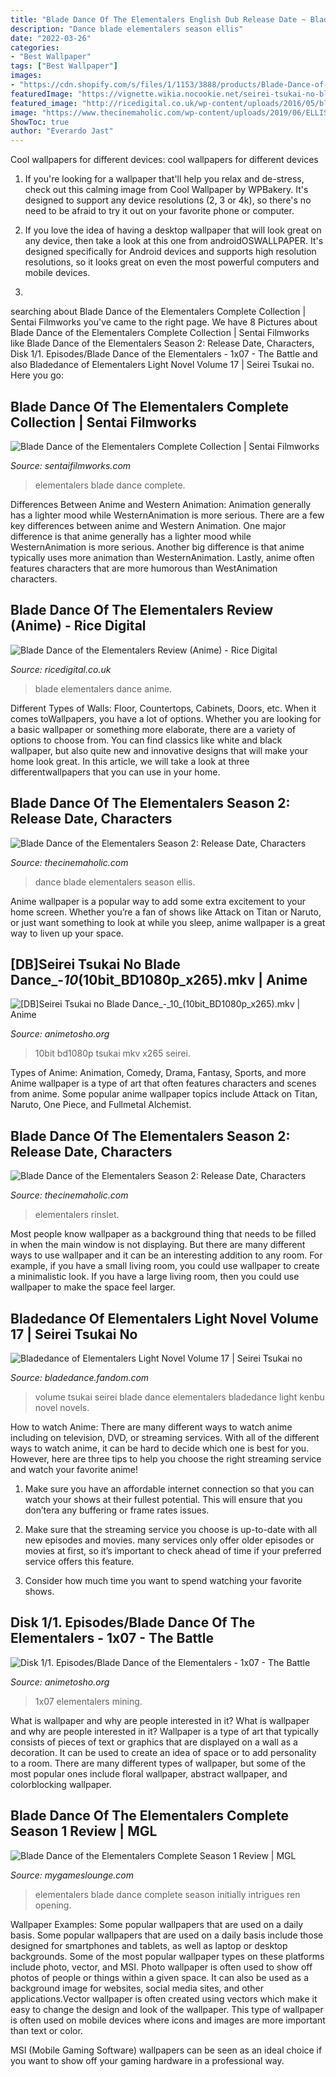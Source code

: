 ```yaml
---
title: "Blade Dance Of The Elementalers English Dub Release Date ~ Blade Elementalers Dance Anime"
description: "Dance blade elementalers season ellis"
date: "2022-03-26"
categories:
- "Best Wallpaper"
tags: ["Best Wallpaper"]
images:
- "https://cdn.shopify.com/s/files/1/1153/3888/products/Blade-Dance-of-the-Elementalers-BD_500x.png?v=1558572027"
featuredImage: "https://vignette.wikia.nocookie.net/seirei-tsukai-no-blade-dance/images/f/f9/Seirei_Tsukai_no_Blade_Dance_Volume_17.jpg/revision/latest?cb=20190524191946"
featured_image: "http://ricedigital.co.uk/wp-content/uploads/2016/05/blade-dance-of-the-elementalers-3-555x312.jpg"
image: "https://www.thecinemaholic.com/wp-content/uploads/2019/06/ELLIS.jpg"
ShowToc: true
author: "Everardo Jast"
---
```



Cool wallpapers for different devices:
cool wallpapers for different devices 

1. If you're looking for a wallpaper that'll help you relax and de-stress, check out this calming image from Cool Wallpaper by WPBakery. It's designed to support any device resolutions (2, 3 or 4k), so there's no need to be afraid to try it out on your favorite phone or computer.

2. If you love the idea of having a desktop wallpaper that will look great on any device, then take a look at this one from androidOSWALLPAPER. It's designed specifically for Android devices and supports high resolution resolutions, so it looks great on even the most powerful computers and mobile devices.

3.

	

		
searching about Blade Dance of the Elementalers Complete Collection | Sentai Filmworks you've came to the right page. We have 8 Pictures about Blade Dance of the Elementalers Complete Collection | Sentai Filmworks like Blade Dance of the Elementalers Season 2: Release Date, Characters, Disk 1/1. Episodes/Blade Dance of the Elementalers - 1x07 - The Battle and also Bladedance of Elementalers Light Novel Volume 17 | Seirei Tsukai no. Here you go:
		
    
## Blade Dance Of The Elementalers Complete Collection | Sentai Filmworks

<img loading=lazy src="https://cdn.shopify.com/s/files/1/1153/3888/products/Blade-Dance-of-the-Elementalers-BD_500x.png?v=1558572027" onerror="this.onerror=null;this.src='https://tse2.mm.bing.net/th?id=OIP.0a-Q2ktJCWVqBlO9IJ83JwHaH6&amp;pid=15.1';" alt="Blade Dance of the Elementalers Complete Collection | Sentai Filmworks">

_Source: sentaifilmworks.com_

>elementalers blade dance complete. 

	

Differences Between Anime and Western Animation: Animation generally has a lighter mood while WesternAnimation is more serious.
There are a few key differences between anime and Western Animation. One major difference is that anime generally has a lighter mood while WesternAnimation is more serious. Another big difference is that anime typically uses more animation than WesternAnimation. Lastly, anime often features characters that are more humorous than WestAnimation characters.

    
## Blade Dance Of The Elementalers Review (Anime) - Rice Digital

<img loading=lazy src="http://ricedigital.co.uk/wp-content/uploads/2016/05/blade-dance-of-the-elementalers-3-555x312.jpg" onerror="this.onerror=null;this.src='https://tse1.mm.bing.net/th?id=OIP.uLB_ZKNOtwOvJwBYGlYlYwHaEK&amp;pid=15.1';" alt="Blade Dance of the Elementalers Review (Anime) - Rice Digital">

_Source: ricedigital.co.uk_

>blade elementalers dance anime. 

	

Different Types of Walls: Floor, Countertops, Cabinets, Doors, etc.
When it comes toWallpapers, you have a lot of options. Whether you are looking for a basic wallpaper or something more elaborate, there are a variety of options to choose from. You can find classics like white and black wallpaper, but also quite new and innovative designs that will make your home look great. In this article, we will take a look at three differentwallpapers that you can use in your home.

    
## Blade Dance Of The Elementalers Season 2: Release Date, Characters

<img loading=lazy src="https://www.thecinemaholic.com/wp-content/uploads/2019/06/ELLIS.jpg" onerror="this.onerror=null;this.src='https://tse3.mm.bing.net/th?id=OIP.mN7QJME8nMl6cFUKiRnLqgHaEK&amp;pid=15.1';" alt="Blade Dance of the Elementalers Season 2: Release Date, Characters">

_Source: thecinemaholic.com_

>dance blade elementalers season ellis. 

	

Anime wallpaper is a popular way to add some extra excitement to your home screen. Whether you’re a fan of shows like Attack on Titan or Naruto, or just want something to look at while you sleep, anime wallpaper is a great way to liven up your space.

    
## [DB]Seirei Tsukai No Blade Dance_-_10_(10bit_BD1080p_x265).mkv | Anime

<img loading=lazy src="https://storage.animetosho.org/sframes/000af241_1367580.png?s=3" onerror="this.onerror=null;this.src='https://tse4.mm.bing.net/th?id=OIP.9YHYinp--QIPe0Z1YZtr5wHaEK&amp;pid=15.1';" alt="[DB]Seirei Tsukai no Blade Dance_-_10_(10bit_BD1080p_x265).mkv | Anime">

_Source: animetosho.org_

>10bit bd1080p tsukai mkv x265 seirei. 

	

Types of Anime: Animation, Comedy, Drama, Fantasy, Sports, and more
Anime wallpaper is a type of art that often features characters and scenes from anime. Some popular anime wallpaper topics include Attack on Titan, Naruto, One Piece, and Fullmetal Alchemist.

    
## Blade Dance Of The Elementalers Season 2: Release Date, Characters

<img loading=lazy src="https://thecinemaholic.com/wp-content/uploads/2019/06/RINSLET.jpg?w=1024" onerror="this.onerror=null;this.src='https://tse4.mm.bing.net/th?id=OIP.0BbB26nsYStfC7fZnhg2qQHaEK&amp;pid=15.1';" alt="Blade Dance of the Elementalers Season 2: Release Date, Characters">

_Source: thecinemaholic.com_

>elementalers rinslet. 

	

Most people know wallpaper as a background thing that needs to be filled in when the main window is not displaying. But there are many different ways to use wallpaper and it can be an interesting addition to any room. For example, if you have a small living room, you could use wallpaper to create a minimalistic look. If you have a large living room, then you could use wallpaper to make the space feel larger.

    
## Bladedance Of Elementalers Light Novel Volume 17 | Seirei Tsukai No

<img loading=lazy src="https://vignette.wikia.nocookie.net/seirei-tsukai-no-blade-dance/images/f/f9/Seirei_Tsukai_no_Blade_Dance_Volume_17.jpg/revision/latest?cb=20190524191946" onerror="this.onerror=null;this.src='https://tse1.mm.bing.net/th?id=OIP.hBthucrmDIEm5s9cR3r0AQHaKg&amp;pid=15.1';" alt="Bladedance of Elementalers Light Novel Volume 17 | Seirei Tsukai no">

_Source: bladedance.fandom.com_

>volume tsukai seirei blade dance elementalers bladedance light kenbu novel novels. 

	

How to watch Anime: There are many different ways to watch anime including on television, DVD, or streaming services.
With all of the different ways to watch anime, it can be hard to decide which one is best for you. However, here are three tips to help you choose the right streaming service and watch your favorite anime!
1. Make sure you have an affordable internet connection so that you can watch your shows at their fullest potential. This will ensure that you don’tera any buffering or frame rates issues.

2. Make sure that the streaming service you choose is up-to-date with all new episodes and movies. many services only offer older episodes or movies at first, so it’s important to check ahead of time if your preferred service offers this feature.

3. Consider how much time you want to spend watching your favorite shows.

    
## Disk 1/1. Episodes/Blade Dance Of The Elementalers - 1x07 - The Battle

<img loading=lazy src="https://storage.animetosho.org/sframes/000b76da_724420.png?s=3" onerror="this.onerror=null;this.src='https://tse3.mm.bing.net/th?id=OIP.yBlOwr2A76IeCmo0w7hiMgHaEK&amp;pid=15.1';" alt="Disk 1/1. Episodes/Blade Dance of the Elementalers - 1x07 - The Battle">

_Source: animetosho.org_

>1x07 elementalers mining. 

	

What is wallpaper and why are people interested in it?
What is wallpaper and why are people interested in it?
Wallpaper is a type of art that typically consists of pieces of text or graphics that are displayed on a wall as a decoration. It can be used to create an idea of space or to add personality to a room. There are many different types of wallpaper, but some of the most popular ones include floral wallpaper, abstract wallpaper, and colorblocking wallpaper.

    
## Blade Dance Of The Elementalers Complete Season 1 Review | MGL

<img loading=lazy src="http://static1.mglmix.com/2016/04/Blade-Dance-of-the-Elementalers-Complete-Season-1-Review-1.jpg" onerror="this.onerror=null;this.src='https://tse1.mm.bing.net/th?id=OIP.LogRUrBvLg_2Rn2sLfzUzAHaEK&amp;pid=15.1';" alt="Blade Dance of the Elementalers Complete Season 1 Review | MGL">

_Source: mygameslounge.com_

>elementalers blade dance complete season initially intrigues ren opening. 

	

Wallpaper Examples: Some popular wallpapers that are used on a daily basis.
Some popular wallpapers that are used on a daily basis include those designed for smartphones and tablets, as well as laptop or desktop backgrounds. Some of the most popular wallpaper types on these platforms include photo, vector, and MSI. 
Photo wallpaper is often used to show off photos of people or things within a given space. It can also be used as a background image for websites, social media sites, and other applications.Vector wallpaper is often created using vectors which make it easy to change the design and look of the wallpaper. This type of wallpaper is often used on mobile devices where icons and images are more important than text or color. 

MSI (Mobile Gaming Software) wallpapers can be seen as an ideal choice if you want to show off your gaming hardware in a professional way.

